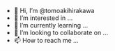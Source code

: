 - 👋 Hi, I’m @tomoakihirakawa
- 👀 I’m interested in ...
- 🌱 I’m currently learning ...
- 💞️ I’m looking to collaborate on ...
- 📫 How to reach me ...

<!---
tomoakihirakawa/tomoakihirakawa is a ✨ special ✨ repository because its `README.md` (this file) appears on your GitHub profile.
You can click the Preview link to take a look at your changes.
--->
